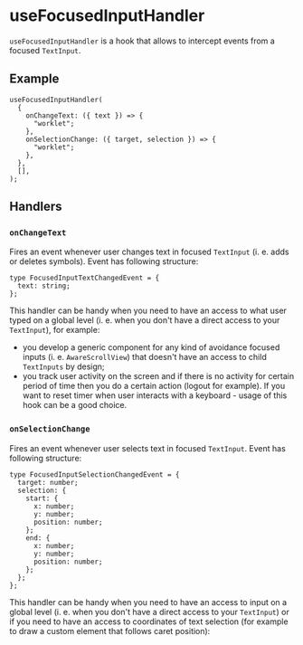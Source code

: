 # useFocusedInputHandler

<!-- -->

`useFocusedInputHandler` is a hook that allows to intercept events from a focused `TextInput`.

## Example[​](/react-native-keyboard-controller/pr-preview/pr-1150/docs/api/hooks/input/use-focused-input-handler.md#example "Direct link to Example")

```
useFocusedInputHandler(
  {
    onChangeText: ({ text }) => {
      "worklet";
    },
    onSelectionChange: ({ target, selection }) => {
      "worklet";
    },
  },
  [],
);
```

## Handlers[​](/react-native-keyboard-controller/pr-preview/pr-1150/docs/api/hooks/input/use-focused-input-handler.md#handlers "Direct link to Handlers")

### `onChangeText`[​](/react-native-keyboard-controller/pr-preview/pr-1150/docs/api/hooks/input/use-focused-input-handler.md#onchangetext "Direct link to onchangetext")

Fires an event whenever user changes text in focused `TextInput` (i. e. adds or deletes symbols). Event has following structure:

```
type FocusedInputTextChangedEvent = {
  text: string;
};
```

This handler can be handy when you need to have an access to what user typed on a global level (i. e. when you don't have a direct access to your `TextInput`), for example:

* you develop a generic component for any kind of avoidance focused inputs (i. e. `AwareScrollView`) that doesn't have an access to child `TextInputs` by design;
* you track user activity on the screen and if there is no activity for certain period of time then you do a certain action (logout for example). If you want to reset timer when user interacts with a keyboard - usage of this hook can be a good choice.

### `onSelectionChange`[​](/react-native-keyboard-controller/pr-preview/pr-1150/docs/api/hooks/input/use-focused-input-handler.md#onselectionchange "Direct link to onselectionchange")

Fires an event whenever user selects text in focused `TextInput`. Event has following structure:

```
type FocusedInputSelectionChangedEvent = {
  target: number;
  selection: {
    start: {
      x: number;
      y: number;
      position: number;
    };
    end: {
      x: number;
      y: number;
      position: number;
    };
  };
};
```

This handler can be handy when you need to have an access to input on a global level (i. e. when you don't have a direct access to your `TextInput`) or if you need to have an access to coordinates of text selection (for example to draw a custom element that follows caret position):

<!-- -->

[](/react-native-keyboard-controller/pr-preview/pr-1150/video/selection-demo.mov)
